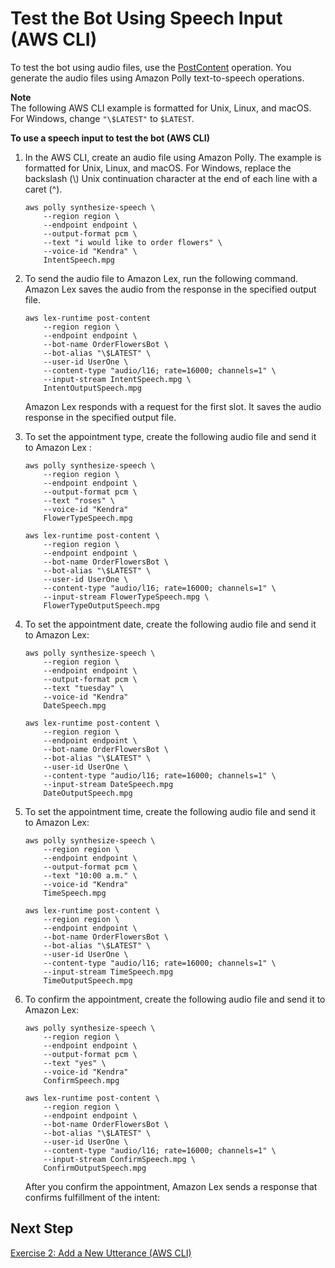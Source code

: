 # Test the Bot Using Speech Input \(AWS CLI\)<a name="gs-create-test-speech"></a>

To test the bot using audio files, use the [PostContent](API_runtime_PostContent.md) operation\. You generate the audio files using Amazon Polly text\-to\-speech operations\.

**Note**  
The following AWS CLI example is formatted for Unix, Linux, and macOS\. For Windows, change `"\$LATEST"` to `$LATEST`\.

**To use a speech input to test the bot \(AWS CLI\)**

1. In the AWS CLI, create an audio file using Amazon Polly\. The example is formatted for Unix, Linux, and macOS\. For Windows, replace the backslash \(\\\) Unix continuation character at the end of each line with a caret \(^\)\.

   ```
   aws polly synthesize-speech \
       --region region \
       --endpoint endpoint \                        
       --output-format pcm \
       --text "i would like to order flowers" \
       --voice-id "Kendra" \
       IntentSpeech.mpg
   ```

1. To send the audio file to Amazon Lex, run the following command\. Amazon Lex saves the audio from the response in the specified output file\. 

   ```
   aws lex-runtime post-content 
       --region region \
       --endpoint endpoint \                            
       --bot-name OrderFlowersBot \
       --bot-alias "\$LATEST" \
       --user-id UserOne \
       --content-type "audio/l16; rate=16000; channels=1" \
       --input-stream IntentSpeech.mpg \
       IntentOutputSpeech.mpg
   ```

   Amazon Lex responds with a request for the first slot\. It saves the audio response in the specified output file\.

1. To set the appointment type, create the following audio file and send it to Amazon Lex :

   ```
   aws polly synthesize-speech \
       --region region \
       --endpoint endpoint \     
       --output-format pcm \
       --text "roses" \
       --voice-id "Kendra" 
       FlowerTypeSpeech.mpg
   ```

   ```
   aws lex-runtime post-content \
       --region region \
       --endpoint endpoint \     
       --bot-name OrderFlowersBot \
       --bot-alias "\$LATEST" \
       --user-id UserOne \
       --content-type "audio/l16; rate=16000; channels=1" \
       --input-stream FlowerTypeSpeech.mpg \
       FlowerTypeOutputSpeech.mpg
   ```

1. To set the appointment date, create the following audio file and send it to Amazon Lex:

   ```
   aws polly synthesize-speech \
       --region region \
       --endpoint endpoint \     
       --output-format pcm \
       --text "tuesday" \
       --voice-id "Kendra" 
       DateSpeech.mpg
   ```

   ```
   aws lex-runtime post-content \
       --region region \
       --endpoint endpoint \     
       --bot-name OrderFlowersBot \
       --bot-alias "\$LATEST" \
       --user-id UserOne \
       --content-type "audio/l16; rate=16000; channels=1" \
       --input-stream DateSpeech.mpg 
       DateOutputSpeech.mpg
   ```

1. To set the appointment time, create the following audio file and send it to Amazon Lex:

   ```
   aws polly synthesize-speech \
       --region region \
       --endpoint endpoint \     
       --output-format pcm \
       --text "10:00 a.m." \
       --voice-id "Kendra" 
       TimeSpeech.mpg
   ```

   ```
   aws lex-runtime post-content \
       --region region \
       --endpoint endpoint \     
       --bot-name OrderFlowersBot \
       --bot-alias "\$LATEST" \
       --user-id UserOne \
       --content-type "audio/l16; rate=16000; channels=1" \
       --input-stream TimeSpeech.mpg 
       TimeOutputSpeech.mpg
   ```

1. To confirm the appointment, create the following audio file and send it to Amazon Lex:

   ```
   aws polly synthesize-speech \
       --region region \
       --endpoint endpoint \     
       --output-format pcm \
       --text "yes" \
       --voice-id "Kendra" 
       ConfirmSpeech.mpg
   ```

   ```
   aws lex-runtime post-content \
       --region region \
       --endpoint endpoint \     
       --bot-name OrderFlowersBot \
       --bot-alias "\$LATEST" \
       --user-id UserOne \
       --content-type "audio/l16; rate=16000; channels=1" \
       --input-stream ConfirmSpeech.mpg \
       ConfirmOutputSpeech.mpg
   ```

   After you confirm the appointment, Amazon Lex sends a response that confirms fulfillment of the intent: 

## Next Step<a name="gs-cli-next-exercise-2"></a>

[Exercise 2: Add a New Utterance \(AWS CLI\)](gs-cli-update-utterance.md)